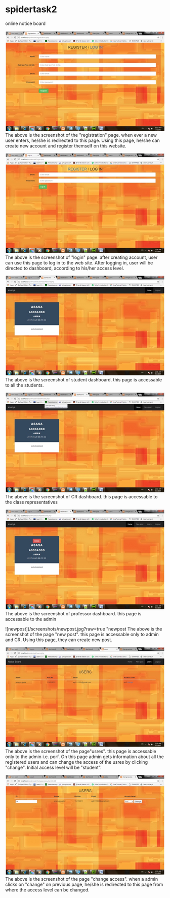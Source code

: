 # spidertask2
online notice board

![registration](/screenshots/registration.jpg?raw=true "registration")
The above is the screenshot of the "registration" page.
when ever a new user enters, he/she is redirected to this page. Using this page, he/she can create new account and register themself on this website.

![login](/screenshots/login.jpg?raw=true "login")
The above is the screenshot of "login" page.
after creating account, user can use this page to log in to the web site.
After logging in, user will be directed to dashboard, according to his/her access level.

![studentdashboard](/screenshots/studentdashboard.jpg?raw=true "studentdashboard")
The above is the screenshot of student dashboard.
this page is accessable to all the students. 

![crdashboard](/screenshots/crdashboard.jpg?raw=true "crdashboard")
The above is the screenshot of CR dashboard.
this page is accessable to the class representatives

![profdashboard](/screenshots/profdashboard.jpg?raw=true "profdashboard")
The above is the screenshot of professor dashboard.
this page is accessable to the admin 

![newpost](/screenshots/newpost.jpg?raw=true "newpost
The above is the screenshot of the page "new post".
this page is accessable only to admin and CR.
Using this page, they can create new post.

![users](/screenshots/users.jpg?raw=true "users")
The above is the screenshot of the page"usres". this page is accessable only to the admin i.e. porf. 
On this page admin gets information about all the registered users and can change the access of the usres by clicking "change".
Initial access level will be "student".

![changeaccess](/screenshots/changeaccess.jpg?raw=true "changeaccess")
The above is the screenshot of the page "change access". 
when a admin clicks on "change" on previous page, he/she is redirected to this page from where the access level can be changed.


